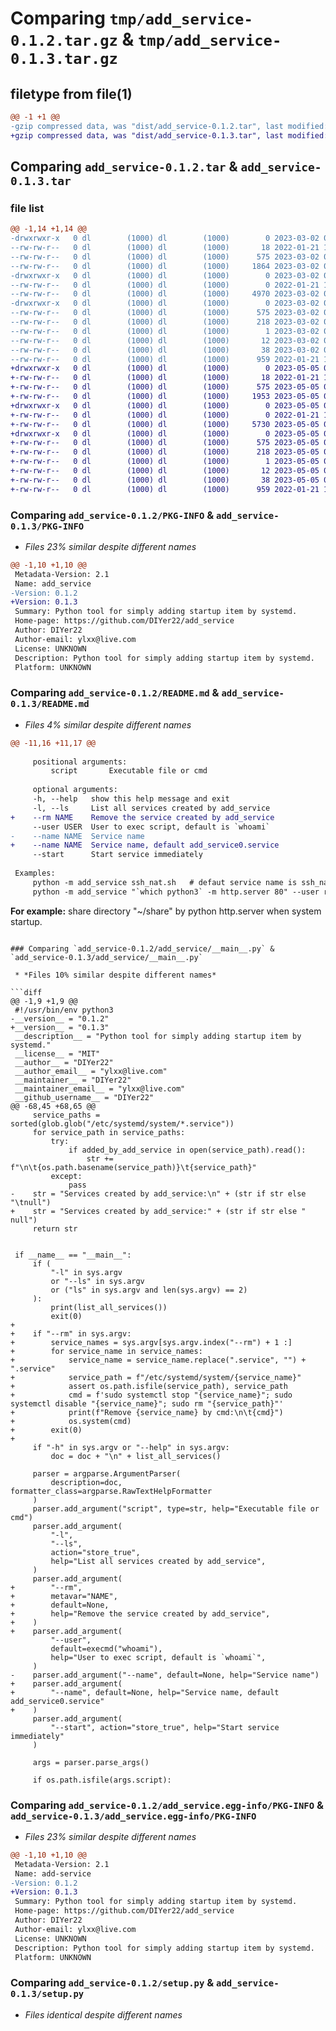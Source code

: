 # Comparing `tmp/add_service-0.1.2.tar.gz` & `tmp/add_service-0.1.3.tar.gz`

## filetype from file(1)

```diff
@@ -1 +1 @@
-gzip compressed data, was "dist/add_service-0.1.2.tar", last modified: Thu Mar  2 09:50:47 2023, max compression
+gzip compressed data, was "dist/add_service-0.1.3.tar", last modified: Fri May  5 05:49:24 2023, max compression
```

## Comparing `add_service-0.1.2.tar` & `add_service-0.1.3.tar`

### file list

```diff
@@ -1,14 +1,14 @@
-drwxrwxr-x   0 dl        (1000) dl        (1000)        0 2023-03-02 09:50:47.000000 add_service-0.1.2/
--rw-rw-r--   0 dl        (1000) dl        (1000)       18 2022-01-21 10:58:17.000000 add_service-0.1.2/MANIFEST.in
--rw-rw-r--   0 dl        (1000) dl        (1000)      575 2023-03-02 09:50:47.000000 add_service-0.1.2/PKG-INFO
--rw-rw-r--   0 dl        (1000) dl        (1000)     1864 2023-03-02 09:44:20.000000 add_service-0.1.2/README.md
-drwxrwxr-x   0 dl        (1000) dl        (1000)        0 2023-03-02 09:50:47.000000 add_service-0.1.2/add_service/
--rw-rw-r--   0 dl        (1000) dl        (1000)        0 2022-01-21 11:03:02.000000 add_service-0.1.2/add_service/__init__.py
--rw-rw-r--   0 dl        (1000) dl        (1000)     4970 2023-03-02 09:48:22.000000 add_service-0.1.2/add_service/__main__.py
-drwxrwxr-x   0 dl        (1000) dl        (1000)        0 2023-03-02 09:50:47.000000 add_service-0.1.2/add_service.egg-info/
--rw-rw-r--   0 dl        (1000) dl        (1000)      575 2023-03-02 09:50:47.000000 add_service-0.1.2/add_service.egg-info/PKG-INFO
--rw-rw-r--   0 dl        (1000) dl        (1000)      218 2023-03-02 09:50:47.000000 add_service-0.1.2/add_service.egg-info/SOURCES.txt
--rw-rw-r--   0 dl        (1000) dl        (1000)        1 2023-03-02 09:50:47.000000 add_service-0.1.2/add_service.egg-info/dependency_links.txt
--rw-rw-r--   0 dl        (1000) dl        (1000)       12 2023-03-02 09:50:47.000000 add_service-0.1.2/add_service.egg-info/top_level.txt
--rw-rw-r--   0 dl        (1000) dl        (1000)       38 2023-03-02 09:50:47.000000 add_service-0.1.2/setup.cfg
--rw-rw-r--   0 dl        (1000) dl        (1000)      959 2022-01-21 10:59:47.000000 add_service-0.1.2/setup.py
+drwxrwxr-x   0 dl        (1000) dl        (1000)        0 2023-05-05 05:49:24.000000 add_service-0.1.3/
+-rw-rw-r--   0 dl        (1000) dl        (1000)       18 2022-01-21 10:58:17.000000 add_service-0.1.3/MANIFEST.in
+-rw-rw-r--   0 dl        (1000) dl        (1000)      575 2023-05-05 05:49:24.000000 add_service-0.1.3/PKG-INFO
+-rw-rw-r--   0 dl        (1000) dl        (1000)     1953 2023-05-05 05:45:42.000000 add_service-0.1.3/README.md
+drwxrwxr-x   0 dl        (1000) dl        (1000)        0 2023-05-05 05:49:24.000000 add_service-0.1.3/add_service/
+-rw-rw-r--   0 dl        (1000) dl        (1000)        0 2022-01-21 11:03:02.000000 add_service-0.1.3/add_service/__init__.py
+-rw-rw-r--   0 dl        (1000) dl        (1000)     5730 2023-05-05 05:49:07.000000 add_service-0.1.3/add_service/__main__.py
+drwxrwxr-x   0 dl        (1000) dl        (1000)        0 2023-05-05 05:49:24.000000 add_service-0.1.3/add_service.egg-info/
+-rw-rw-r--   0 dl        (1000) dl        (1000)      575 2023-05-05 05:49:24.000000 add_service-0.1.3/add_service.egg-info/PKG-INFO
+-rw-rw-r--   0 dl        (1000) dl        (1000)      218 2023-05-05 05:49:24.000000 add_service-0.1.3/add_service.egg-info/SOURCES.txt
+-rw-rw-r--   0 dl        (1000) dl        (1000)        1 2023-05-05 05:49:24.000000 add_service-0.1.3/add_service.egg-info/dependency_links.txt
+-rw-rw-r--   0 dl        (1000) dl        (1000)       12 2023-05-05 05:49:24.000000 add_service-0.1.3/add_service.egg-info/top_level.txt
+-rw-rw-r--   0 dl        (1000) dl        (1000)       38 2023-05-05 05:49:24.000000 add_service-0.1.3/setup.cfg
+-rw-rw-r--   0 dl        (1000) dl        (1000)      959 2022-01-21 10:59:47.000000 add_service-0.1.3/setup.py
```

### Comparing `add_service-0.1.2/PKG-INFO` & `add_service-0.1.3/PKG-INFO`

 * *Files 23% similar despite different names*

```diff
@@ -1,10 +1,10 @@
 Metadata-Version: 2.1
 Name: add_service
-Version: 0.1.2
+Version: 0.1.3
 Summary: Python tool for simply adding startup item by systemd.
 Home-page: https://github.com/DIYer22/add_service
 Author: DIYer22
 Author-email: ylxx@live.com
 License: UNKNOWN
 Description: Python tool for simply adding startup item by systemd.
 Platform: UNKNOWN
```

### Comparing `add_service-0.1.2/README.md` & `add_service-0.1.3/README.md`

 * *Files 4% similar despite different names*

```diff
@@ -11,16 +11,17 @@
 
     positional arguments:
         script       Executable file or cmd
 
     optional arguments:
     -h, --help   show this help message and exit
     -l, --ls     List all services created by add_service
+    --rm NAME    Remove the service created by add_service
     --user USER  User to exec script, default is `whoami`
-    --name NAME  Service name
+    --name NAME  Service name, default add_service0.service
     --start      Start service immediately
 
 Examples:
     python -m add_service ssh_nat.sh   # defaut service name is ssh_nat.service
     python -m add_service "`which python3` -m http.server 80" --user root --name http_server
 ```
 **For example:** share directory "~/share" by python http.server when system startup.
```

### Comparing `add_service-0.1.2/add_service/__main__.py` & `add_service-0.1.3/add_service/__main__.py`

 * *Files 10% similar despite different names*

```diff
@@ -1,9 +1,9 @@
 #!/usr/bin/env python3
-__version__ = "0.1.2"
+__version__ = "0.1.3"
 __description__ = "Python tool for simply adding startup item by systemd."
 __license__ = "MIT"
 __author__ = "DIYer22"
 __author_email__ = "ylxx@live.com"
 __maintainer__ = "DIYer22"
 __maintainer_email__ = "ylxx@live.com"
 __github_username__ = "DIYer22"
@@ -68,45 +68,65 @@
     service_paths = sorted(glob.glob("/etc/systemd/system/*.service"))
     for service_path in service_paths:
         try:
             if added_by_add_service in open(service_path).read():
                 str += f"\n\t{os.path.basename(service_path)}\t{service_path}"
         except:
             pass
-    str = "Services created by add_service:\n" + (str if str else "\tnull")
+    str = "Services created by add_service:" + (str if str else " null")
     return str
 
 
 if __name__ == "__main__":
     if (
         "-l" in sys.argv
         or "--ls" in sys.argv
         or ("ls" in sys.argv and len(sys.argv) == 2)
     ):
         print(list_all_services())
         exit(0)
+
+    if "--rm" in sys.argv:
+        service_names = sys.argv[sys.argv.index("--rm") + 1 :]
+        for service_name in service_names:
+            service_name = service_name.replace(".service", "") + ".service"
+            service_path = f"/etc/systemd/system/{service_name}"
+            assert os.path.isfile(service_path), service_path
+            cmd = f'sudo systemctl stop "{service_name}"; sudo systemctl disable "{service_name}"; sudo rm "{service_path}"'
+            print(f"Remove {service_name} by cmd:\n\t{cmd}")
+            os.system(cmd)
+        exit(0)
+
     if "-h" in sys.argv or "--help" in sys.argv:
         doc = doc + "\n" + list_all_services()
 
     parser = argparse.ArgumentParser(
         description=doc, formatter_class=argparse.RawTextHelpFormatter
     )
     parser.add_argument("script", type=str, help="Executable file or cmd")
     parser.add_argument(
         "-l",
         "--ls",
         action="store_true",
         help="List all services created by add_service",
     )
     parser.add_argument(
+        "--rm",
+        metavar="NAME",
+        default=None,
+        help="Remove the service created by add_service",
+    )
+    parser.add_argument(
         "--user",
         default=execmd("whoami"),
         help="User to exec script, default is `whoami`",
     )
-    parser.add_argument("--name", default=None, help="Service name")
+    parser.add_argument(
+        "--name", default=None, help="Service name, default add_service0.service"
+    )
     parser.add_argument(
         "--start", action="store_true", help="Start service immediately"
     )
 
     args = parser.parse_args()
 
     if os.path.isfile(args.script):
```

### Comparing `add_service-0.1.2/add_service.egg-info/PKG-INFO` & `add_service-0.1.3/add_service.egg-info/PKG-INFO`

 * *Files 23% similar despite different names*

```diff
@@ -1,10 +1,10 @@
 Metadata-Version: 2.1
 Name: add-service
-Version: 0.1.2
+Version: 0.1.3
 Summary: Python tool for simply adding startup item by systemd.
 Home-page: https://github.com/DIYer22/add_service
 Author: DIYer22
 Author-email: ylxx@live.com
 License: UNKNOWN
 Description: Python tool for simply adding startup item by systemd.
 Platform: UNKNOWN
```

### Comparing `add_service-0.1.2/setup.py` & `add_service-0.1.3/setup.py`

 * *Files identical despite different names*

